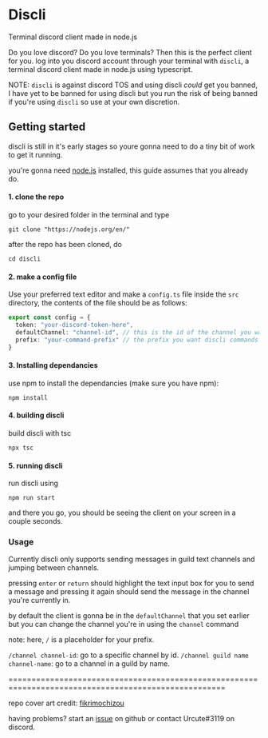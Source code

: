 # Discli

Terminal discord client made in node.js

Do you love discord? Do you love terminals?
Then this is the perfect client for you. log into you discord account through your terminal with `discli`, a terminal discord client made in node.js using typescript.

NOTE: `discli` is against discord TOS and using discli *could* get you banned, I have yet to be banned for using discli but you run the risk of being banned if you're using `discli` so use at your own discretion.

## Getting started

discli is still in it's early stages so youre gonna need to do a tiny bit of work to get it running.

you're gonna need [node.js](https://nodejs.org/en/) installed, this guide assumes that you already do.

#### 1. clone the repo

go to your desired folder in the terminal and type
```
git clone "https://nodejs.org/en/"
```
after the repo has been cloned, do
```
cd discli
```

#### 2. make a config file

Use your preferred text editor and make a `config.ts` file inside the `src` directory, the contents of the file should be as follows:
```ts
export const config = {
  token: "your-discord-token-here",
  defaultChannel: "channel-id", // this is the id of the channel you want discli to log in to by default
  prefix: "your-command-prefix" // the prefix you want discli commands to use
}
```
#### 3. Installing dependancies

use npm to install the dependancies (make sure you have npm):
```
npm install
```


#### 4. building discli
build discli with tsc
```
npx tsc
```

#### 5. running discli
run discli using
```
npm run start
```

and there you go, you should be seeing the client on your screen in a couple seconds.

### Usage

Currently discli only supports sending messages in guild text channels and jumping between channels.

pressing `enter` or `return` should highlight the text input box for you to send a message and pressing it again should send the message in the channel you're currently in.

by default the client is gonna be in the `defaultChannel` that you set earlier but you can change the channel you're in using the `channel` command

note: here, `/` is a placeholder for your prefix.

`/channel channel-id`: go to a specific channel by id.
`/channel guild name channel-name`: go to a channel in a guild by name.

=====================================================================================================

repo cover art credit: [fikrimochizou](https://www.deviantart.com/fikrimochizou)

having problems?
start an [issue](https://github.com/itsUrcute/discli/issues) on github or contact Urcute#3119 on discord.

